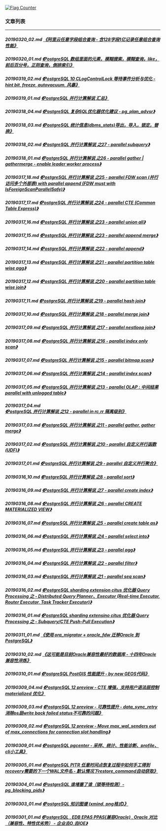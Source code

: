 <a rel="nofollow" href="http://info.flagcounter.com/h9V1"  ><img src="http://s03.flagcounter.com/count/h9V1/bg_FFFFFF/txt_000000/border_CCCCCC/columns_2/maxflags_12/viewers_0/labels_0/pageviews_0/flags_0/"  alt="Flag Counter"  border="0"  ></a>  
  
### 文章列表  
----  
##### 20190320_02.md   [《阿里云任意字段组合查询 - 含128字段1亿记录任意组合查询性能》](20190320_02.md)  
##### 20190320_01.md   [《PostgreSQL 数组里面的元素，模糊搜索，模糊查询，like，前后百分号，正则查询，倒排索引》](20190320_01.md)  
##### 20190319_02.md   [《PostgreSQL 10 CLogControlLock 等待事件分析与优化 - hint bit, freeze, autovacuum, 风暴》](20190319_02.md)  
##### 20190319_01.md   [《PostgreSQL 并行计算解说 汇总》](20190319_01.md)  
##### 20190318_04.md   [《PostgreSQL 复杂SQL优化器优化建议 - pg_plan_advsr》](20190318_04.md)  
##### 20190318_03.md   [《PostgreSQL 统计信息(dbms_stats)导出，导入，锁定，替换》](20190318_03.md)  
##### 20190318_02.md   [《PostgreSQL 并行计算解说 之27 - parallel subquery》](20190318_02.md)  
##### 20190318_01.md   [《PostgreSQL 并行计算解说 之26 - parallel gather | gathermerge - enable leader worker process》](20190318_01.md)  
##### 20190317_18.md   [《PostgreSQL 并行计算解说 之25 - parallel FDW scan (并行访问多个外部表) with parallel append (FDW must with IsForeignScanParallelSafe)》](20190317_18.md)  
##### 20190317_17.md   [《PostgreSQL 并行计算解说 之24 - parallel CTE (Common Table Express)》](20190317_17.md)  
##### 20190317_16.md   [《PostgreSQL 并行计算解说 之23 - parallel union all》](20190317_16.md)  
##### 20190317_15.md   [《PostgreSQL 并行计算解说 之23 - parallel append merge》](20190317_15.md)  
##### 20190317_14.md   [《PostgreSQL 并行计算解说 之22 - parallel append》](20190317_14.md)  
##### 20190317_13.md   [《PostgreSQL 并行计算解说 之21 - parallel partition table wise agg》](20190317_13.md)  
##### 20190317_12.md   [《PostgreSQL 并行计算解说 之20 - parallel partition table wise join》](20190317_12.md)  
##### 20190317_11.md   [《PostgreSQL 并行计算解说 之19 - parallel hash join》](20190317_11.md)  
##### 20190317_10.md   [《PostgreSQL 并行计算解说 之18 - parallel merge join》](20190317_10.md)  
##### 20190317_09.md   [《PostgreSQL 并行计算解说 之17 - parallel nestloop join》](20190317_09.md)  
##### 20190317_08.md   [《PostgreSQL 并行计算解说 之16 - parallel index only scan》](20190317_08.md)  
##### 20190317_07.md   [《PostgreSQL 并行计算解说 之15 - parallel bitmap scan》](20190317_07.md)  
##### 20190317_06.md   [《PostgreSQL 并行计算解说 之14 - parallel index scan》](20190317_06.md)  
##### 20190317_05.md   [《PostgreSQL 并行计算解说 之13 - parallel OLAP : 中间结果 parallel with unlogged table》](20190317_05.md)  
##### 20190317_04.md   [《PostgreSQL 并行计算解说 之12 - parallel in rc,rr 隔离级别》](20190317_04.md)  
##### 20190317_03.md   [《PostgreSQL 并行计算解说 之11 - parallel gather, gather merge》](20190317_03.md)  
##### 20190317_02.md   [《PostgreSQL 并行计算解说 之10 - parallel 自定义并行函数(UDF)》](20190317_02.md)  
##### 20190317_01.md   [《PostgreSQL 并行计算解说 之9 - parallel 自定义并行聚合》](20190317_01.md)  
##### 20190316_10.md   [《PostgreSQL 并行计算解说 之8 - parallel sort》](20190316_10.md)  
##### 20190316_09.md   [《PostgreSQL 并行计算解说 之7 - parallel create index》](20190316_09.md)  
##### 20190316_08.md   [《PostgreSQL 并行计算解说 之6 - parallel CREATE MATERIALIZED VIEW》](20190316_08.md)  
##### 20190316_07.md   [《PostgreSQL 并行计算解说 之5 - parallel create table as》](20190316_07.md)  
##### 20190316_06.md   [《PostgreSQL 并行计算解说 之4 - parallel select into》](20190316_06.md)  
##### 20190316_05.md   [《PostgreSQL 并行计算解说 之3 - parallel agg》](20190316_05.md)  
##### 20190316_04.md   [《PostgreSQL 并行计算解说 之2 - parallel filter》](20190316_04.md)  
##### 20190316_03.md   [《PostgreSQL 并行计算解说 之1 - parallel seq scan》](20190316_03.md)  
##### 20190316_02.md   [《PostgreSQL sharding extension citus 优化器 Query Processing 之 - Distributed Query Planner、Executor (Real-time Executor, Router Executor, Task Tracker Executor)》](20190316_02.md)  
##### 20190316_01.md   [《PostgreSQL sharding extensino citus 优化器 Query Processing 之 - Subquery/CTE Push-Pull Execution》](20190316_01.md)  
##### 20190311_01.md   [《使用 ora_migrator + oracle_fdw 迁移Oracle 到 PostgreSQL》](20190311_01.md)  
##### 20190310_02.md   [《这可能是目前Oracle兼容性最好的数据库 - 十四年Oracle兼容性淬炼》](20190310_02.md)  
##### 20190310_01.md   [《PostgreSQL PostGIS 性能提升 - by new GEOS代码》](20190310_01.md)  
##### 20190309_04.md   [《PostgreSQL 12 preview - CTE 增强，支持用户语法层控制 materialized 优化》](20190309_04.md)  
##### 20190309_03.md   [《PostgreSQL 12 preview - 可靠性提升 - data_sync_retry 消除os层write back failed status不可靠的问题》](20190309_03.md)  
##### 20190309_02.md   [《PostgreSQL 12 preview - Move max_wal_senders out of max_connections for connection slot handling》](20190309_02.md)  
##### 20190309_01.md   [《PostgreSQL pgcenter - 采样、统计、性能诊断、profile、cli小工具》](20190309_01.md)  
##### 20190305_01.md   [《PostgreSQL PITR 任意时间点恢复过程中如何手工得到recovery需要的下一个WAL文件名 - 默认情况下restore_command自动获取》](20190305_01.md)  
##### 20190304_01.md   [《PostgreSQL 谁堵塞了谁（锁等待检测）- pg_blocking_pids》](20190304_01.md)  
##### 20190303_01.md   [《PostgreSQL 知识图谱 (xmind, png格式)》](20190303_01.md)  
##### 20190301_01.md   [《PostgreSQL , EDB EPAS PPAS(兼容Oracle) , Oracle 对比（兼容性、特性优劣势） - 企业去O,去IOE》](20190301_01.md)  
